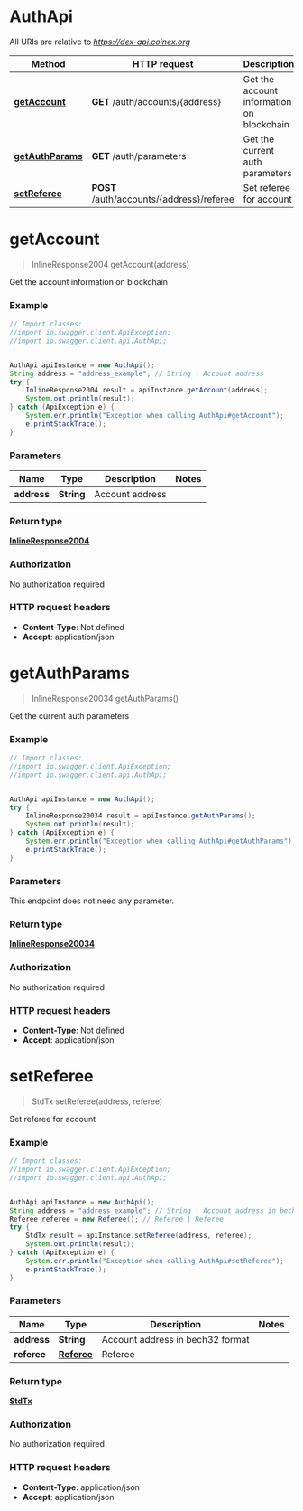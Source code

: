 # AuthApi

All URIs are relative to *https://dex-api.coinex.org*

Method | HTTP request | Description
------------- | ------------- | -------------
[**getAccount**](AuthApi.md#getAccount) | **GET** /auth/accounts/{address} | Get the account information on blockchain
[**getAuthParams**](AuthApi.md#getAuthParams) | **GET** /auth/parameters | Get the current auth parameters
[**setReferee**](AuthApi.md#setReferee) | **POST** /auth/accounts/{address}/referee | Set referee for account


<a name="getAccount"></a>
# **getAccount**
> InlineResponse2004 getAccount(address)

Get the account information on blockchain

### Example
```java
// Import classes:
//import io.swagger.client.ApiException;
//import io.swagger.client.api.AuthApi;


AuthApi apiInstance = new AuthApi();
String address = "address_example"; // String | Account address
try {
    InlineResponse2004 result = apiInstance.getAccount(address);
    System.out.println(result);
} catch (ApiException e) {
    System.err.println("Exception when calling AuthApi#getAccount");
    e.printStackTrace();
}
```

### Parameters

Name | Type | Description  | Notes
------------- | ------------- | ------------- | -------------
 **address** | **String**| Account address |

### Return type

[**InlineResponse2004**](InlineResponse2004.md)

### Authorization

No authorization required

### HTTP request headers

 - **Content-Type**: Not defined
 - **Accept**: application/json

<a name="getAuthParams"></a>
# **getAuthParams**
> InlineResponse20034 getAuthParams()

Get the current auth parameters

### Example
```java
// Import classes:
//import io.swagger.client.ApiException;
//import io.swagger.client.api.AuthApi;


AuthApi apiInstance = new AuthApi();
try {
    InlineResponse20034 result = apiInstance.getAuthParams();
    System.out.println(result);
} catch (ApiException e) {
    System.err.println("Exception when calling AuthApi#getAuthParams");
    e.printStackTrace();
}
```

### Parameters
This endpoint does not need any parameter.

### Return type

[**InlineResponse20034**](InlineResponse20034.md)

### Authorization

No authorization required

### HTTP request headers

 - **Content-Type**: Not defined
 - **Accept**: application/json

<a name="setReferee"></a>
# **setReferee**
> StdTx setReferee(address, referee)

Set referee for account

### Example
```java
// Import classes:
//import io.swagger.client.ApiException;
//import io.swagger.client.api.AuthApi;


AuthApi apiInstance = new AuthApi();
String address = "address_example"; // String | Account address in bech32 format
Referee referee = new Referee(); // Referee | Referee
try {
    StdTx result = apiInstance.setReferee(address, referee);
    System.out.println(result);
} catch (ApiException e) {
    System.err.println("Exception when calling AuthApi#setReferee");
    e.printStackTrace();
}
```

### Parameters

Name | Type | Description  | Notes
------------- | ------------- | ------------- | -------------
 **address** | **String**| Account address in bech32 format |
 **referee** | [**Referee**](Referee.md)| Referee |

### Return type

[**StdTx**](StdTx.md)

### Authorization

No authorization required

### HTTP request headers

 - **Content-Type**: application/json
 - **Accept**: application/json

